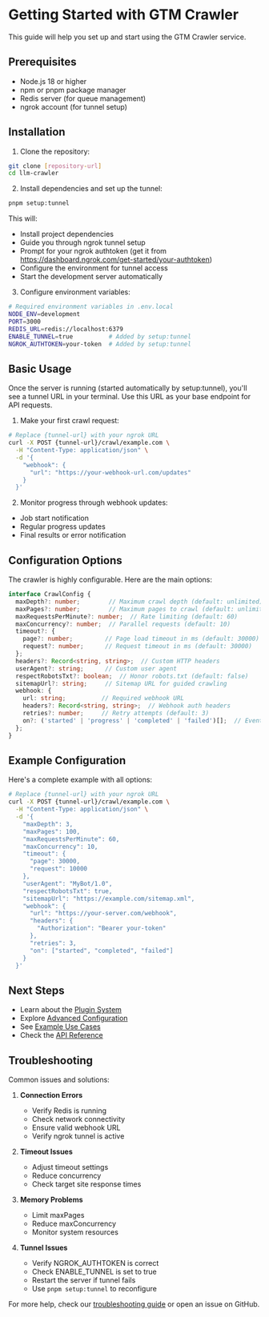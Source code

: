# Getting Started with GTM Crawler

This guide will help you set up and start using the GTM Crawler service.

## Prerequisites

- Node.js 18 or higher
- npm or pnpm package manager
- Redis server (for queue management)
- ngrok account (for tunnel setup)

## Installation

1. Clone the repository:

```bash
git clone [repository-url]
cd llm-crawler
```

2. Install dependencies and set up the tunnel:

```bash
pnpm setup:tunnel
```

This will:

- Install project dependencies
- Guide you through ngrok tunnel setup
- Prompt for your ngrok authtoken (get it from <https://dashboard.ngrok.com/get-started/your-authtoken>)
- Configure the environment for tunnel access
- Start the development server automatically

3. Configure environment variables:

```bash
# Required environment variables in .env.local
NODE_ENV=development
PORT=3000
REDIS_URL=redis://localhost:6379
ENABLE_TUNNEL=true          # Added by setup:tunnel
NGROK_AUTHTOKEN=your-token  # Added by setup:tunnel
```

## Basic Usage

Once the server is running (started automatically by setup:tunnel), you'll see a tunnel URL in your terminal. Use this URL as your base endpoint for API requests.

1. Make your first crawl request:

```bash
# Replace {tunnel-url} with your ngrok URL
curl -X POST {tunnel-url}/crawl/example.com \
  -H "Content-Type: application/json" \
  -d '{
    "webhook": {
      "url": "https://your-webhook-url.com/updates"
    }
  }'
```

2. Monitor progress through webhook updates:

- Job start notification
- Regular progress updates
- Final results or error notification

## Configuration Options

The crawler is highly configurable. Here are the main options:

```typescript
interface CrawlConfig {
  maxDepth?: number;        // Maximum crawl depth (default: unlimited)
  maxPages?: number;        // Maximum pages to crawl (default: unlimited)
  maxRequestsPerMinute?: number;  // Rate limiting (default: 60)
  maxConcurrency?: number;  // Parallel requests (default: 10)
  timeout?: {
    page?: number;         // Page load timeout in ms (default: 30000)
    request?: number;      // Request timeout in ms (default: 30000)
  };
  headers?: Record<string, string>;  // Custom HTTP headers
  userAgent?: string;      // Custom user agent
  respectRobotsTxt?: boolean;  // Honor robots.txt (default: false)
  sitemapUrl?: string;     // Sitemap URL for guided crawling
  webhook: {
    url: string;          // Required webhook URL
    headers?: Record<string, string>;  // Webhook auth headers
    retries?: number;     // Retry attempts (default: 3)
    on?: ('started' | 'progress' | 'completed' | 'failed')[];  // Event filters
  };
}
```

## Example Configuration

Here's a complete example with all options:

```bash
# Replace {tunnel-url} with your ngrok URL
curl -X POST {tunnel-url}/crawl/example.com \
  -H "Content-Type: application/json" \
  -d '{
    "maxDepth": 3,
    "maxPages": 100,
    "maxRequestsPerMinute": 60,
    "maxConcurrency": 10,
    "timeout": {
      "page": 30000,
      "request": 10000
    },
    "userAgent": "MyBot/1.0",
    "respectRobotsTxt": true,
    "sitemapUrl": "https://example.com/sitemap.xml",
    "webhook": {
      "url": "https://your-server.com/webhook",
      "headers": {
        "Authorization": "Bearer your-token"
      },
      "retries": 3,
      "on": ["started", "completed", "failed"]
    }
  }'
```

## Next Steps

- Learn about the [Plugin System](../plugins/README.md)
- Explore [Advanced Configuration](configuration.md)
- See [Example Use Cases](../examples/README.md)
- Check the [API Reference](../api/README.md)

## Troubleshooting

Common issues and solutions:

1. **Connection Errors**
   - Verify Redis is running
   - Check network connectivity
   - Ensure valid webhook URL
   - Verify ngrok tunnel is active

2. **Timeout Issues**
   - Adjust timeout settings
   - Reduce concurrency
   - Check target site response times

3. **Memory Problems**
   - Limit maxPages
   - Reduce maxConcurrency
   - Monitor system resources

4. **Tunnel Issues**
   - Verify NGROK_AUTHTOKEN is correct
   - Check ENABLE_TUNNEL is set to true
   - Restart the server if tunnel fails
   - Use `pnpm setup:tunnel` to reconfigure

For more help, check our [troubleshooting guide](troubleshooting.md) or open an issue on GitHub.
